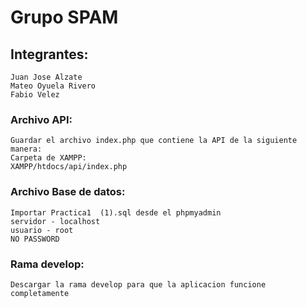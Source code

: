 # Grupo SPAM

## Integrantes:

```
Juan Jose Alzate
Mateo Oyuela Rivero
Fabio Velez
```

### Archivo API:
```
Guardar el archivo index.php que contiene la API de la siguiente manera:
Carpeta de XAMPP:
XAMPP/htdocs/api/index.php
```

### Archivo Base de datos:
```
Importar Practica1  (1).sql desde el phpmyadmin
servidor - localhost
usuario - root
NO PASSWORD
```

### Rama develop:
```
Descargar la rama develop para que la aplicacion funcione completamente

```
